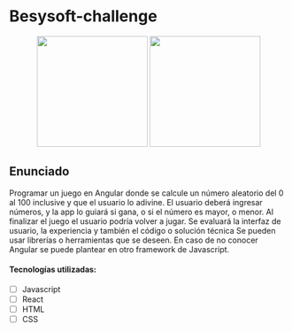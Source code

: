 # Besysoft-challenge

<p align="center">
  <img height="200" src="https://user-images.githubusercontent.com/87664281/147689618-ac497e39-be08-43c7-8475-3ef946f7bb90.png" />
  <img height="200" src="https://user-images.githubusercontent.com/87664281/148437793-ad389554-c69d-4d08-8972-9b9b4f37703d.png"/>
</p>


## Enunciado

Programar un juego en Angular donde se calcule un número aleatorio del 0 al 100 inclusive y que el usuario lo adivine.
El usuario deberá ingresar números, y la app lo guiará si gana, o si el número es mayor, o menor.
Al finalizar el juego el usuario podría volver a jugar.
Se evaluará la interfaz de usuario, la experiencia y también el código o solución técnica
Se pueden usar librerías o herramientas que se deseen.
En caso de no conocer Angular se puede plantear en otro framework de Javascript.


#### Tecnologías utilizadas:
- [ ] Javascript
- [ ] React
- [ ] HTML
- [ ] CSS
